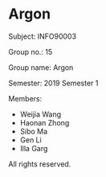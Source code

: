 # Argon

Subject: INFO90003 

Group no.: 15 

Group name: Argon

Semester: 2019 Semester 1

Members:
- Weijia Wang
- Haonan Zhong
- Sibo Ma
- Gen Li
- Illa Garg

All rights reserved.
